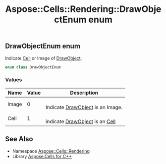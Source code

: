 ﻿---
title: Aspose::Cells::Rendering::DrawObjectEnum enum
linktitle: DrawObjectEnum
second_title: Aspose.Cells for C++ API Reference
description: 'Aspose::Cells::Rendering::DrawObjectEnum enum. Indicate Cell or Image of DrawObject in C++.'
type: docs
weight: 1800
url: /cpp/aspose.cells.rendering/drawobjectenum/
---
## DrawObjectEnum enum


Indicate [Cell](../../aspose.cells/cell/) or Image of [DrawObject](../drawobject/).

```cpp
enum class DrawObjectEnum
```

### Values

| Name | Value | Description |
| --- | --- | --- |
| Image | 0 | <br>Indicate [DrawObject](../drawobject/) is an Image. |
| Cell | 1 | <br>indicate [DrawObject](../drawobject/) is an [Cell](../../aspose.cells/cell/) |

## See Also

* Namespace [Aspose::Cells::Rendering](../)
* Library [Aspose.Cells for C++](../../)
